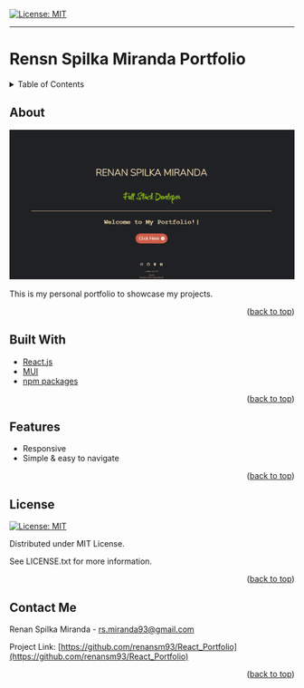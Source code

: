 
[![License: MIT](https://img.shields.io/badge/License-MIT-yellow.svg)](https://opensource.org/licenses/MIT)

---
  
# Rensn Spilka Miranda Portfolio
<details>
  
<summary>Table of Contents</summary>

  
<ol>
  
<li>
  
<a href="#about">About</a></li>

  
<ul>
  
<li><a href="#built-with">Built With</a></li>

<li><a href="#features">Features</a></li>

<li><a href="#license">License</a></>
  
<li><a href="#contact">Contact</a></>
  
</ol>
  
</details>

 ## About


 ![ProductScreen Shot](./public/assets/home.png)

This is my personal portfolio to showcase my projects.
<!-- [Click Here to View The Deployed App.](https:///react-portfolio/) -->

<p align = "right">(<a href="#top">back to top</a>)</>

 ## Built With
* [React.js](https://reactjs.org/) 
* [MUI](https://mui.com/) 
* [npm packages](https://www.npmjs.com/) 

<p align = "right"> (<a href="#top">back to top</a>)</>

 ## Features
* Responsive
* Simple & easy to navigate

<!-- ### Desktop view
![ProductScreen Shot](./public/assets/pc.png)

### Mobile view 
![ProductScreen Shot](./public/assets/mobile.png) -->



<p align = "right"> (<a href="#top">back to top</a>)</>

## License

[![License: MIT](https://img.shields.io/badge/License-MIT-yellow.svg)](https://opensource.org/licenses/MIT)

Distributed under MIT License.

See LICENSE.txt for more information.

<p align ="right">(<a href="#top">back to top</a>)</>

 ## Contact Me

Renan Spilka Miranda - rs.miranda93@gmail.com

Project Link: [https://github.com/renansm93/React_Portfolio](https://github.com/renansm93/React_Portfolio)

<p align="right">(<a href="#top">back to top</a>)</>
